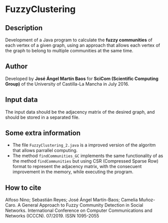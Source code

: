 # FuzzyClustering

## Description
Development of a Java program to calculate the **fuzzy communities** of each vertex of a given graph, using an approach that allows each vertex of the graph to belong to multiple communities at the same time.

## Author
Developed by **José Ángel Martín Baos** for **SciCom (Scientific Computing Group)** of the University of Castilla-La Mancha in July 2016.

## Input data
The input data should be the adjacency matrix of the desired graph, and should be stored in a separated file.

## Some extra information
* The file `FuzzyClustering_2.java` is a improved version of the algoritm that allows parrallel computing.
* The method `findCommunities_GC` implements the same functionality of as the method `findCommunities` but using CSR (Compressed Sparse Row) format to represent the adjacency matrix, with the consecuent improvement in the memory, while executing the program.

## How to cite
Alfoso Nino; Sebastián Reyes; José Ángel Martín-Baos; Camelia Muñoz-Caro. A General Approach to Fuzzy Community Detection in Social Networks. International Conference on Computer Communications and Networks (ICCCN). 07/2019. ISSN 1095-2055
